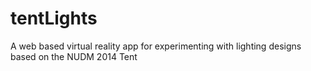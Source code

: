 tentLights
==========

A web based virtual reality app for experimenting with lighting designs based on the NUDM 2014 Tent
